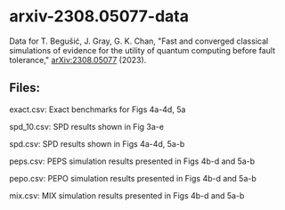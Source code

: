# arxiv-2308.05077-data
Data for T. Begušić, J. Gray, G. K. Chan, "Fast and converged classical simulations of evidence for the utility of quantum computing before fault tolerance," [arXiv:2308.05077](https://doi.org/10.48550/arXiv.2308.05077) (2023).

## Files:
exact.csv: Exact benchmarks for Figs 4a-4d, 5a

spd_10.csv: SPD results shown in Fig 3a-e

spd.csv: SPD results shown in Figs 4a-4d, 5a-b

peps.csv: PEPS simulation results presented in Figs 4b-d and 5a-b

pepo.csv: PEPO simulation results presented in Figs 4b-d and 5a-b

mix.csv: MIX simulation results presented in Figs 4b-d and 5a-b
